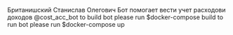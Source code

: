 Британишский Станислав Олегович
Бот помогает вести учет расходови доходов
@cost_acc_bot
to build bot please run $docker-compose build
to run bot please run $docker-compose up
